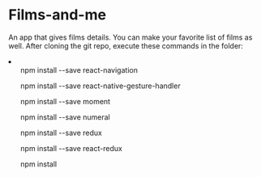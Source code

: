 # Films-and-me
An app that gives films details. You can make your favorite list of films as well.
After cloning the git repo, execute these commands in the folder:
<li>
 <ol>npm install --save react-navigation</ol>
<ol>npm install --save react-native-gesture-handler</ol>
<ol>npm install --save moment</ol>
<ol>npm install --save numeral</ol>
<ol>npm install --save redux</ol>
<ol>npm install --save react-redux</ol>
<ol>npm install</ol>
</li>
